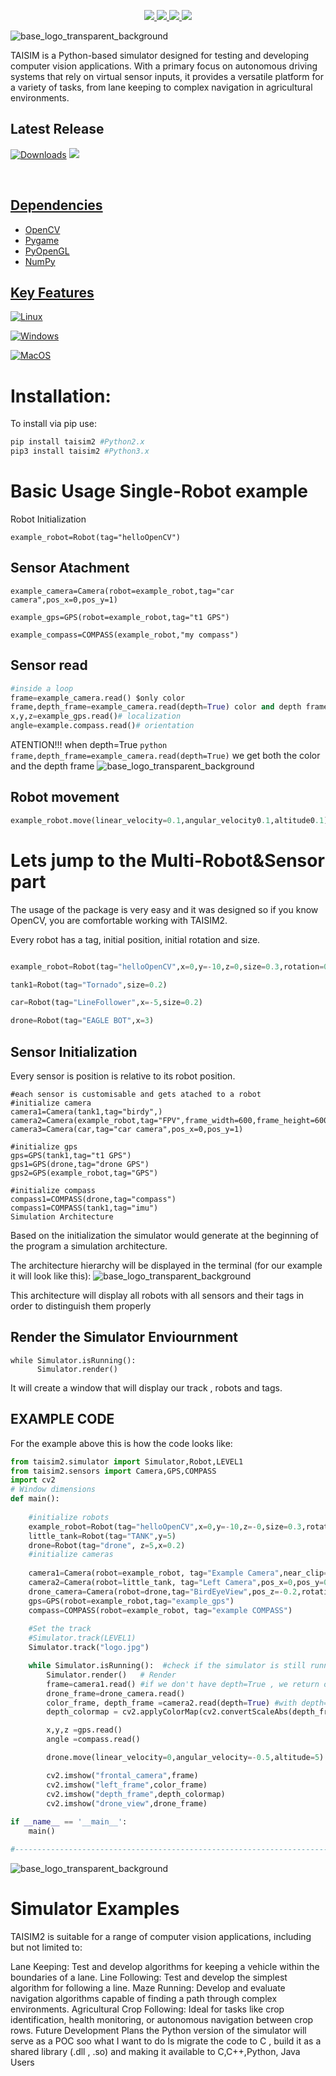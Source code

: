 <p align="center">
<a href="https://www.linkedin.com/in/adrian-ionu%C8%9B-%C8%9Bucudean-37aa59244">
    <img src="https://img.shields.io/badge/-LinkedIn-blue">
</a>
<a href="https://www.reddit.com/r/TAISIM/">
    <img src="https://img.shields.io/badge/-Reddit-red">
</a>
<a href="mailto:Tucudean.Adrian.Ionut@outlook.com">
    <img src="https://img.shields.io/badge/-Email-darkgreen?style=flat-square&logo=#0078D4&logoColor=black">
</a>

<a href="[https://pypi.org/user/TucuAI/](https://static.pepy.tech/personalized-badge/taisim?period=total&units=abbreviation&left_color=black&right_color=orange&left_text=Downloads)">
    <img src="https://img.shields.io/badge/PyPi-TucuAI-blueviolet">
</a>

<br/> 



</p>

![base_logo_transparent_background](/src/taisim2/data/logo.jpg)

TAISIM is a Python-based simulator designed for testing and developing computer vision applications. With a primary focus on autonomous driving systems that rely on virtual sensor inputs, it provides a versatile platform for a variety of tasks, from lane keeping to complex navigation in agricultural environments.

## Latest Release

<p align="center">

[![Downloads](https://static.pepy.tech/badge/taisim2)](https://pepy.tech/project/taisim2)
<a href="https://github.com/Amporu/Taisim/releases">
    <img src="https://img.shields.io/badge/-0.1.0-important">
 
<br/> 
    
</p>
    
## Dependencies
  * OpenCV
  * Pygame
  * PyOpenGL
  * NumPy
## Key Features


[![Linux](https://img.shields.io/badge/linux-black?style=for-the-badge&logo=Linux)](https://github.com/Amporu)
    
[![Windows](https://img.shields.io/badge/Windows-black?style=for-the-badge&logo=Windows)](https://github.com/Amporu)
    
[![MacOS](https://img.shields.io/badge/MacOS-black?style=for-the-badge&logo=MacOS)](https://github.com/Amporu)

# Installation:
To install via pip use:
```sh
pip install taisim2 #Python2.x
pip3 install taisim2 #Python3.x
```
# Basic Usage Single-Robot example
Robot Initialization
```pyhton
example_robot=Robot(tag="helloOpenCV")
```
## Sensor Atachment
```pyhon
example_camera=Camera(robot=example_robot,tag="car camera",pos_x=0,pos_y=1)

example_gps=GPS(robot=example_robot,tag="t1 GPS")

example_compass=COMPASS(example_robot,"my compass")
```
## Sensor read


```python
#inside a loop
frame=example_camera.read() $only color
frame,depth_frame=example_camera.read(depth=True) color and depth frame
x,y,z=example_gps.read()# localization
angle=example.compass.read()# orientation
```
ATENTION!!!
when depth=True 
```python frame,depth_frame=example_camera.read(depth=True)```
we get both the color and the depth frame 
![base_logo_transparent_background](/src/taisim2/data/image_JNsoaNVNyE.png.webp)
## Robot movement
```python
example_robot.move(linear_velocity=0.1,angular_velocity0.1,altitude0.1)
```
# Lets jump to the Multi-Robot&Sensor part
The usage of the package is very easy and it was designed so if you know OpenCV, you are comfortable working with TAISIM2.

Every robot has a tag, initial position, initial rotation and size.
```python

example_robot=Robot(tag="helloOpenCV",x=0,y=-10,z=0,size=0.3,rotation=0)

tank1=Robot(tag="Tornado",size=0.2)

car=Robot(tag="LineFollower",x=-5,size=0.2)

drone=Robot(tag="EAGLE BOT",x=3)
```
## Sensor Initialization
Every sensor is position is relative to its robot position.
```python3
#each sensor is customisable and gets atached to a robot
#initialize camera
camera1=Camera(tank1,tag="birdy",)
camera2=Camera(example_robot,tag="FPV",frame_width=600,frame_height=600)
camera3=Camera(car,tag="car camera",pos_x=0,pos_y=1)

#initialize gps
gps=GPS(tank1,tag="t1 GPS")
gps1=GPS(drone,tag="drone GPS")
gps2=GPS(example_robot,tag="GPS")

#initialize compass
compass1=COMPASS(drone,tag="compass")
compass1=COMPASS(tank1,tag="imu")
Simulation Architecture
```
Based on the initialization the simulator would generate at the beginning of the program a simulation architecture.

The architecture hierarchy will be displayed in the terminal (for our example it will look like this):
![base_logo_transparent_background](/src/taisim2/data/image_ZcpQdgVtWc.png.webp)

This architecture will display all robots with all sensors and their tags in order to distinguish them properly

## Render the Simulator Enviournment
```python3
while Simulator.isRunning():
      Simulator.render()
```
It will create a window that will display our track , robots and tags.

## EXAMPLE CODE
For the example above this is how the code looks like:
```python
from taisim2.simulator import Simulator,Robot,LEVEL1
from taisim2.sensors import Camera,GPS,COMPASS
import cv2
# Window dimensions
def main():
    
    #initialize robots
    example_robot=Robot(tag="helloOpenCV",x=0,y=-10,z=-0,size=0.3,rotation=0)    
    little_tank=Robot(tag="TANK",y=5)
    drone=Robot(tag="drone", z=5,x=0.2)
    #initialize cameras
    
    camera1=Camera(robot=example_robot, tag="Example Camera",near_clip=0.1,far_clip=100)
    camera2=Camera(robot=little_tank, tag="Left Camera",pos_x=0,pos_y=0,pos_z=0.1,rotationXY=90,fov=60,frame_width=640,frame_height=480)
    drone_camera=Camera(robot=drone,tag="BirdEyeView",pos_z=-0.2,rotationZX=90,far_clip=300)
    gps=GPS(robot=example_robot,tag="example_gps")
    compass=COMPASS(robot=example_robot, tag="example COMPASS")
   
    #Set the track
    #Simulator.track(LEVEL1)
    Simulator.track("logo.jpg")

    while Simulator.isRunning():  #check if the simulator is still running
        Simulator.render()   # Render
        frame=camera1.read() #if we don't have depth=True , we return only the color frame
        drone_frame=drone_camera.read()
        color_frame, depth_frame =camera2.read(depth=True) #with depth=True we return the color and depth frame
        depth_colormap = cv2.applyColorMap(cv2.convertScaleAbs(depth_frame, alpha=255), cv2.COLORMAP_JET)

        x,y,z =gps.read()
        angle =compass.read()

        drone.move(linear_velocity=0,angular_velocity=-0.5,altitude=5)

        cv2.imshow("frontal_camera",frame)
        cv2.imshow("left_frame",color_frame)
        cv2.imshow("depth_frame",depth_colormap)
        cv2.imshow("drone_view",drone_frame)
          
if __name__ == '__main__':
    main()

#-----------------------------------------------------------------------------
```
![base_logo_transparent_background](/src/taisim2/data/image_Zmw3mXVfZp.png.webp)

# Simulator Examples
TAISIM2 is suitable for a range of computer vision applications, including but not limited to:

Lane Keeping: Test and develop algorithms for keeping a vehicle within the boundaries of a lane.
Line Following: Test and develop the simplest algorithm for following a line.
Maze Running: Develop and evaluate navigation algorithms capable of finding a path through complex environments.
Agricultural Crop Following: Ideal for tasks like crop identification, health monitoring, or autonomous navigation between crop rows.
Future Development Plans
the Python version of the simulator will serve as a POC soo what I want to do Is migrate the code to C , build it as a shared library (.dll , .so) and making it available to C,C++,Python, Java Users
